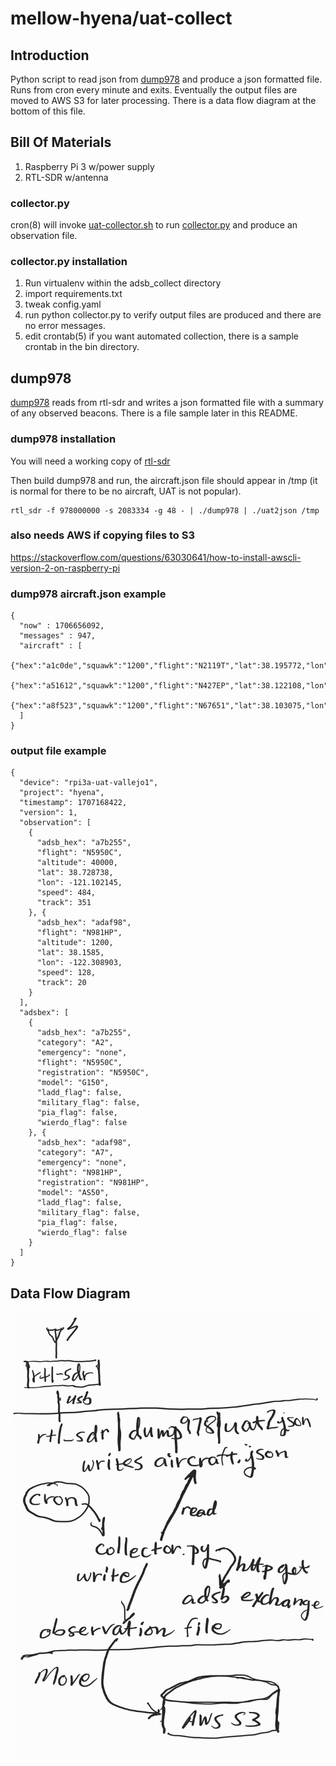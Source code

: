 mellow-hyena/uat-collect
=========================

## Introduction
Python script to read json from [dump978](https://github.com/mutability/dump978) and produce a json formatted file.  Runs from cron every minute and exits.  Eventually the output files are moved to AWS S3 for later processing.  There is a data flow diagram at the bottom of this file.

## Bill Of Materials
1. Raspberry Pi 3 w/power supply
1. RTL-SDR w/antenna

### collector.py
cron(8) will invoke [uat-collector.sh](https://github.com/guycole/mellow-hyena/blob/main/bin/uat-collector.sh) to run [collector.py](https://github.com/guycole/mellow-hyena/blob/main/src/uat_collect/collector.py) and produce an observation file.  

### collector.py installation
1. Run virtualenv within the adsb_collect directory 
1. import requirements.txt 
1. tweak config.yaml
1. run python collector.py to verify output files are produced and there are no error messages.
1. edit crontab(5) if you want automated collection, there is a sample crontab in the bin directory.

## dump978 
[dump978](https://github.com/mutability/dump978) reads from rtl-sdr and writes a json formatted file with a summary of any observed beacons.  There is a file sample later in this README.

### dump978 installation
You will need a working copy of [rtl-sdr](https://github.com/osmocom/rtl-sdr.git)

Then build dump978 and run, the aircraft.json file should appear in /tmp (it is normal for there to be no aircraft, UAT is not popular).

```
rtl_sdr -f 978000000 -s 2083334 -g 48 - | ./dump978 | ./uat2json /tmp
```

### also needs AWS if copying files to S3
https://stackoverflow.com/questions/63030641/how-to-install-awscli-version-2-on-raspberry-pi

### dump978 aircraft.json example
```
{
  "now" : 1706656092,
  "messages" : 947,
  "aircraft" : [
    {"hex":"a1c0de","squawk":"1200","flight":"N2119T","lat":38.195772,"lon":-122.280171,"seen_pos":48,"altitude":900,"vert_rate":128,"track":115,"speed":89,"messages":8,"seen":48,"rssi":0},
    {"hex":"a51612","squawk":"1200","flight":"N427EP","lat":38.122108,"lon":-122.208652,"seen_pos":2,"altitude":3600,"vert_rate":-192,"track":138,"speed":96,"messages":219,"seen":2,"rssi":0},
    {"hex":"a8f523","squawk":"1200","flight":"N67651","lat":38.103075,"lon":-122.260151,"seen_pos":0,"altitude":3000,"vert_rate":0,"track":143,"speed":73,"messages":652,"seen":0,"rssi":0}
  ]
}
```

### output file example
```
{
  "device": "rpi3a-uat-vallejo1", 
  "project": "hyena", 
  "timestamp": 1707168422, 
  "version": 1, 
  "observation": [
    {
      "adsb_hex": "a7b255", 
      "flight": "N5950C", 
      "altitude": 40000, 
      "lat": 38.728738, 
      "lon": -121.102145, 
      "speed": 484, 
      "track": 351
    }, {
      "adsb_hex": "adaf98", 
      "flight": "N981HP", 
      "altitude": 1200, 
      "lat": 38.1585, 
      "lon": -122.308903, 
      "speed": 128, 
      "track": 20
    }
  ], 
  "adsbex": [
    {
      "adsb_hex": "a7b255", 
      "category": "A2", 
      "emergency": "none", 
      "flight": "N5950C", 
      "registration": "N5950C", 
      "model": "G150", 
      "ladd_flag": false, 
      "military_flag": false, 
      "pia_flag": false, 
      "wierdo_flag": false
    }, {
      "adsb_hex": "adaf98", 
      "category": "A7", 
      "emergency": "none", 
      "flight": "N981HP", 
      "registration": "N981HP", 
      "model": "AS50", 
      "ladd_flag": false, 
      "military_flag": false, 
      "pia_flag": false, 
      "wierdo_flag": false
    }
  ]
}
```

## Data Flow Diagram
![Data Flow](https://github.com/guycole/mellow-hyena/blob/main/src/uat-collect/uat_data_flow.jpg)
